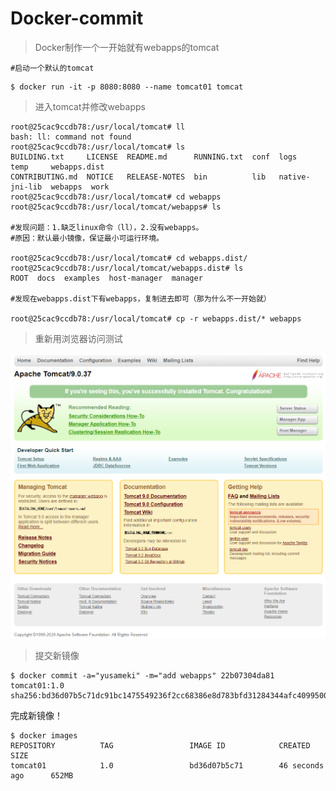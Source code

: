 # Docker-commit

> Docker制作一个一开始就有webapps的tomcat

```shell
#启动一个默认的tomcat
```

```shell
$ docker run -it -p 8080:8080 --name tomcat01 tomcat
```



> 进入tomcat并修改webapps

```shell
root@25cac9ccdb78:/usr/local/tomcat# ll
bash: ll: command not found
root@25cac9ccdb78:/usr/local/tomcat# ls
BUILDING.txt     LICENSE  README.md      RUNNING.txt  conf  logs            temp     webapps.dist
CONTRIBUTING.md  NOTICE   RELEASE-NOTES  bin          lib   native-jni-lib  webapps  work        
root@25cac9ccdb78:/usr/local/tomcat# cd webapps
root@25cac9ccdb78:/usr/local/tomcat/webapps# ls

#发现问题：1.缺乏linux命令（ll），2.没有webapps。
#原因：默认最小镜像，保证最小可运行环境。

root@25cac9ccdb78:/usr/local/tomcat# cd webapps.dist/
root@25cac9ccdb78:/usr/local/tomcat/webapps.dist# ls
ROOT  docs  examples  host-manager  manager    

#发现在webapps.dist下有webapps，复制进去即可（那为什么不一开始就）

root@25cac9ccdb78:/usr/local/tomcat# cp -r webapps.dist/* webapps
```



> 重新用浏览器访问测试

![tomcat-success.png](https://github.com/Yusameki/LearningDocker/blob/master/Pictures/tomcat-success.png?raw=true)



> 提交新镜像

```shell
$ docker commit -a="yusameki" -m="add webapps" 22b07304da81 tomcat01:1.0
sha256:bd36d07b5c71dc91bc1475549236f2cc68386e8d783bfd31284344afc4099500
```

完成新镜像！

```shell
$ docker images
REPOSITORY          TAG                 IMAGE ID            CREATED             SIZE
tomcat01            1.0                 bd36d07b5c71        46 seconds ago      652MB
```

